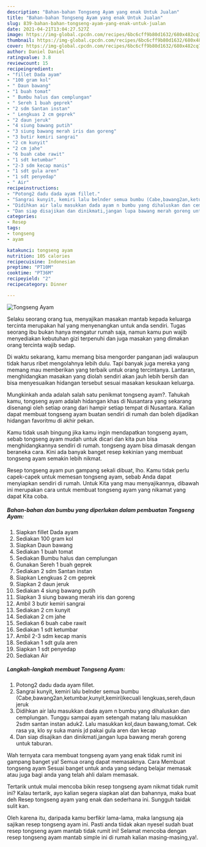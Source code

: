 ```yaml
---
description: "Bahan-bahan Tongseng Ayam yang enak Untuk Jualan"
title: "Bahan-bahan Tongseng Ayam yang enak Untuk Jualan"
slug: 839-bahan-bahan-tongseng-ayam-yang-enak-untuk-jualan
date: 2021-04-21T13:04:27.527Z
image: https://img-global.cpcdn.com/recipes/6bc6cff9b80d1632/680x482cq70/tongseng-ayam-foto-resep-utama.jpg
thumbnail: https://img-global.cpcdn.com/recipes/6bc6cff9b80d1632/680x482cq70/tongseng-ayam-foto-resep-utama.jpg
cover: https://img-global.cpcdn.com/recipes/6bc6cff9b80d1632/680x482cq70/tongseng-ayam-foto-resep-utama.jpg
author: Daniel Daniel
ratingvalue: 3.8
reviewcount: 15
recipeingredient:
- "fillet Dada ayam"
- "100 gram kol"
- " Daun bawang"
- "1 buah tomat"
- " Bumbu halus dan cemplungan"
- " Sereh 1 buah geprek"
- "2 sdm Santan instan"
- " Lengkuas 2 cm geprek"
- "2 daun jeruk"
- "4 siung bawang putih"
- "3 siung bawang merah iris dan goreng"
- "3 butir kemiri sangrai"
- "2 cm kunyit"
- "2 cm jahe"
- "6 buah cabe rawit"
- "1 sdt ketumbar"
- "2-3 sdm kecap manis"
- "1 sdt gula aren"
- "1 sdt penyedap"
- " Air"
recipeinstructions:
- "Potong2 dadu dada ayam fillet."
- "Sangrai kunyit, kemiri lalu belnder semua bumbu (Cabe,bawang2an,ketumbar,kunyit,kemiri)kecuali lengkuas,sereh,daun jeruk"
- "Didihkan air lalu masukkan dada ayam n bumbu yang dihaluskan dan cemplungan. Tunggu sampai ayam setengah matang lalu masukkan 2sdm santan instan aduk2. Lalu masukkan kol,daun bawang,tomat. Cek rasa ya, klo sy suka manis jd pakai gula aren dan kecap"
- "Dan siap disajikan dan dinikmati,jangan lupa bawang merah goreng untuk taburan."
categories:
- Resep
tags:
- tongseng
- ayam

katakunci: tongseng ayam 
nutrition: 105 calories
recipecuisine: Indonesian
preptime: "PT10M"
cooktime: "PT36M"
recipeyield: "2"
recipecategory: Dinner

---
```



![Tongseng Ayam](https://img-global.cpcdn.com/recipes/6bc6cff9b80d1632/680x482cq70/tongseng-ayam-foto-resep-utama.jpg)

Selaku seorang orang tua, menyajikan masakan mantab kepada keluarga tercinta merupakan hal yang menyenangkan untuk anda sendiri. Tugas seorang ibu bukan hanya mengatur rumah saja, namun kamu pun wajib menyediakan kebutuhan gizi terpenuhi dan juga masakan yang dimakan orang tercinta wajib sedap.

Di waktu  sekarang, kamu memang bisa mengorder panganan jadi walaupun tidak harus ribet mengolahnya lebih dulu. Tapi banyak juga mereka yang memang mau memberikan yang terbaik untuk orang tercintanya. Lantaran, menghidangkan masakan yang diolah sendiri akan jauh lebih bersih dan bisa menyesuaikan hidangan tersebut sesuai masakan kesukaan keluarga. 



Mungkinkah anda adalah salah satu penikmat tongseng ayam?. Tahukah kamu, tongseng ayam adalah hidangan khas di Nusantara yang sekarang disenangi oleh setiap orang dari hampir setiap tempat di Nusantara. Kalian dapat membuat tongseng ayam buatan sendiri di rumah dan boleh dijadikan hidangan favoritmu di akhir pekan.

Kamu tidak usah bingung jika kamu ingin mendapatkan tongseng ayam, sebab tongseng ayam mudah untuk dicari dan kita pun bisa menghidangkannya sendiri di rumah. tongseng ayam bisa dimasak dengan beraneka cara. Kini ada banyak banget resep kekinian yang membuat tongseng ayam semakin lebih nikmat.

Resep tongseng ayam pun gampang sekali dibuat, lho. Kamu tidak perlu capek-capek untuk memesan tongseng ayam, sebab Anda dapat menyiapkan sendiri di rumah. Untuk Kita yang mau menyajikannya, dibawah ini merupakan cara untuk membuat tongseng ayam yang nikamat yang dapat Kita coba.

<!--inarticleads1-->

##### Bahan-bahan dan bumbu yang diperlukan dalam pembuatan Tongseng Ayam:

1. Siapkan fillet Dada ayam
1. Sediakan 100 gram kol
1. Siapkan  Daun bawang
1. Sediakan 1 buah tomat
1. Sediakan  Bumbu halus dan cemplungan
1. Gunakan  Sereh 1 buah geprek
1. Sediakan 2 sdm Santan instan
1. Siapkan  Lengkuas 2 cm geprek
1. Siapkan 2 daun jeruk
1. Sediakan 4 siung bawang putih
1. Siapkan 3 siung bawang merah iris dan goreng
1. Ambil 3 butir kemiri sangrai
1. Sediakan 2 cm kunyit
1. Sediakan 2 cm jahe
1. Sediakan 6 buah cabe rawit
1. Sediakan 1 sdt ketumbar
1. Ambil 2-3 sdm kecap manis
1. Sediakan 1 sdt gula aren
1. Siapkan 1 sdt penyedap
1. Sediakan  Air




<!--inarticleads2-->

##### Langkah-langkah membuat Tongseng Ayam:

1. Potong2 dadu dada ayam fillet.
1. Sangrai kunyit, kemiri lalu belnder semua bumbu (Cabe,bawang2an,ketumbar,kunyit,kemiri)kecuali lengkuas,sereh,daun jeruk
1. Didihkan air lalu masukkan dada ayam n bumbu yang dihaluskan dan cemplungan. Tunggu sampai ayam setengah matang lalu masukkan 2sdm santan instan aduk2. Lalu masukkan kol,daun bawang,tomat. Cek rasa ya, klo sy suka manis jd pakai gula aren dan kecap
1. Dan siap disajikan dan dinikmati,jangan lupa bawang merah goreng untuk taburan.




Wah ternyata cara membuat tongseng ayam yang enak tidak rumit ini gampang banget ya! Semua orang dapat memasaknya. Cara Membuat tongseng ayam Sesuai banget untuk anda yang sedang belajar memasak atau juga bagi anda yang telah ahli dalam memasak.

Tertarik untuk mulai mencoba bikin resep tongseng ayam nikmat tidak rumit ini? Kalau tertarik, ayo kalian segera siapkan alat dan bahannya, maka buat deh Resep tongseng ayam yang enak dan sederhana ini. Sungguh taidak sulit kan. 

Oleh karena itu, daripada kamu berfikir lama-lama, maka langsung aja sajikan resep tongseng ayam ini. Pasti anda tiidak akan nyesel sudah buat resep tongseng ayam mantab tidak rumit ini! Selamat mencoba dengan resep tongseng ayam mantab simple ini di rumah kalian masing-masing,ya!.


